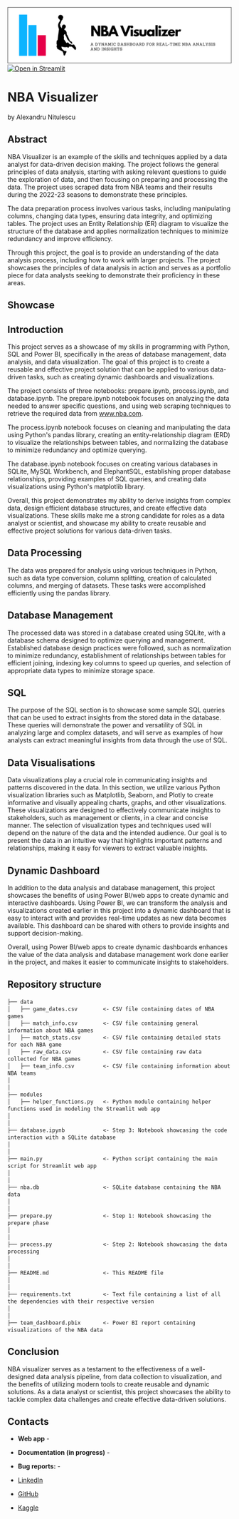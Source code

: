 ![page_1](https://github.com/AlexandruNitulescu/nba_visualizer_py/blob/main/img/logo.png?raw=true)
[![Open in Streamlit](https://static.streamlit.io/badges/streamlit_badge_black_white.svg)](https://in-malmoe.streamlit.app/)
# NBA Visualizer
by Alexandru Nitulescu
## Abstract
NBA Visualizer is an example of the skills and techniques applied by a data analyst for data-driven decision making. The project follows the general principles of data analysis, starting with asking relevant questions to guide the exploration of data, and then focusing on preparing and processing the data. The project uses scraped data from NBA teams and their results during the 2022-23 seasons to demonstrate these principles.

The data preparation process involves various tasks, including manipulating columns, changing data types, ensuring data integrity, and optimizing tables. The project uses an Entity Relationship (ER) diagram to visualize the structure of the database and applies normalization techniques to minimize redundancy and improve efficiency.

Through this project, the goal is to provide an understanding of the data analysis process, including how to work with larger projects. The project showcases the principles of data analysis in action and serves as a portfolio piece for data analysts seeking to demonstrate their proficiency in these areas.

## Showcase

## Introduction
This project serves as a showcase of my skills in programming with Python, SQL and Power BI, specifically in the areas of database management, data analysis, and data visualization. The goal of this project is to create a reusable and effective project solution that can be applied to various data-driven tasks, such as creating dynamic dashboards and visualizations.

The project consists of three notebooks: prepare.ipynb, process.ipynb, and database.ipynb. The prepare.ipynb notebook focuses on analyzing the data needed to answer specific questions, and using web scraping techniques to retrieve the required data from www.nba.com.

The process.ipynb notebook focuses on cleaning and manipulating the data using Python's pandas library, creating an entity-relationship diagram (ERD) to visualize the relationships between tables, and normalizing the database to minimize redundancy and optimize querying.

The database.ipynb notebook focuses on creating various databases in SQLite, MySQL Workbench, and ElephantSQL, establishing proper database relationships, providing examples of SQL queries, and creating data visualizations using Python's matplotlib library.

Overall, this project demonstrates my ability to derive insights from complex data, design efficient database structures, and create effective data visualizations. These skills make me a strong candidate for roles as a data analyst or scientist, and showcase my ability to create reusable and effective project solutions for various data-driven tasks.


## Data Processing
The data was prepared for analysis using various techniques in Python, such as data type conversion, column splitting, creation of calculated columns, and merging of datasets. These tasks were accomplished efficiently using the pandas library.

## Database Management
The processed data was stored in a database created using SQLite, with a database schema designed to optimize querying and management. Established database design practices were followed, such as normalization to minimize redundancy, establishment of relationships between tables for efficient joining, indexing key columns to speed up queries, and selection of appropriate data types to minimize storage space.

## SQL
The purpose of the SQL section is to showcase some sample SQL queries that can be used to extract insights from the stored data in the database. These queries will demonstrate the power and versatility of SQL in analyzing large and complex datasets, and will serve as examples of how analysts can extract meaningful insights from data through the use of SQL.

## Data Visualisations
Data visualizations play a crucial role in communicating insights and patterns discovered in the data. In this section, we utilize various Python visualization libraries such as Matplotlib, Seaborn, and Plotly to create informative and visually appealing charts, graphs, and other visualizations. These visualizations are designed to effectively communicate insights to stakeholders, such as management or clients, in a clear and concise manner. The selection of visualization types and techniques used will depend on the nature of the data and the intended audience. Our goal is to present the data in an intuitive way that highlights important patterns and relationships, making it easy for viewers to extract valuable insights.

## Dynamic Dashboard
In addition to the data analysis and database management, this project showcases the benefits of using Power BI/web apps to create dynamic and interactive dashboards.
Using Power BI, we can transform the analysis and visualizations created earlier in this project into a dynamic dashboard that is easy to interact with and provides real-time updates as new data becomes available. This dashboard can be shared with others to provide insights and support decision-making.

Overall, using Power BI/web apps to create dynamic dashboards enhances the value of the data analysis and database management work done earlier in the project, and makes it easier to communicate insights to stakeholders.

## Repository structure
```
├── data
│   ├── game_dates.csv        <- CSV file containing dates of NBA games
│   ├── match_info.csv        <- CSV file containing general information about NBA games
│   ├── match_stats.csv       <- CSV file containing detailed stats for each NBA game
│   ├── raw_data.csv          <- CSV file containing raw data collected for NBA games
│   ├── team_info.csv         <- CSV file containing information about NBA teams
│
│
├── modules
│   ├── helper_functions.py   <- Python module containing helper functions used in modeling the Streamlit web app
│
│
├── database.ipynb            <- Step 3: Notebook showcasing the code interaction with a SQLite database
│
│
├── main.py                   <- Python script containing the main script for Streamlit web app
│
│
├── nba.db                    <- SQLite database containing the NBA data
│
│
├── prepare.py                <- Step 1: Notebook showcasing the prepare phase
│
│
├── process.py                <- Step 2: Notebook showcasing the data processing
│
│
├── README.md                 <- This README file
│
│
├── requirements.txt          <- Text file containing a list of all the dependencies with their respective version
│
│
├── team_dashboard.pbix       <- Power BI report containing visualizations of the NBA data
```

## Conclusion
NBA visualizer serves as a testament to the effectiveness of a well-designed data analysis pipeline, from data collection to visualization, and the benefits of utilizing modern tools to create reusable and dynamic solutions. As a data analyst or scientist, this project showcases the ability to tackle complex data challenges and create effective data-driven solutions.

## Contacts
- **Web app** - 
- **Documentation (in progress)** - 
- **Bug reports:** - 

- [LinkedIn](https://www.linkedin.com/in/alexandru-nitulescu-035778153/)
- [GitHub](https://github.com/AlexandruNitulescu)
- [Kaggle](https://www.kaggle.com/anitulescu)
